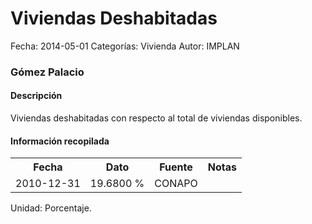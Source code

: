 Viviendas Deshabitadas
=====

Fecha: 2014-05-01
Categorías: Vivienda
Autor: IMPLAN

### Gómez Palacio

#### Descripción

Viviendas deshabitadas con respecto al total de viviendas disponibles.

#### Información recopilada

<table class="table table-hover table-bordered">
  <tr><th>Fecha</th><th>Dato</th><th>Fuente</th><th>Notas</th></tr>
  <tr><td>2010-12-31</td><td>19.6800 %</td><td>CONAPO</td><td></td></tr>
</table>

Unidad: Porcentaje.
